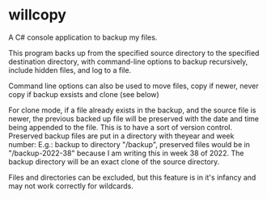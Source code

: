 # willcopy
A C# console application to backup my files.

This program backs up from the specified source directory to the specified destination directory, with command-line options to backup recursively, include hidden files, and log to a file.

Command line options can also be used to move files, copy if newer, never copy if backup exsists and clone (see below)

For clone mode, if a file already exists in the backup, and the source file is newer, the previous backed up file will be preserved with the date and time being appended to the file.  This is to have a sort of version control.  Preserved backup files are put in a directory with theyear and week number:
E.g.: backup to directory "/backup", preserved files would be in "/backup-2022-38" because I am writing this in week 38 of 2022.  The backup directory will be an exact clone of the source directory.

Files and directories can be excluded, but this feature is in it's infancy and may not work correctly for wildcards.
